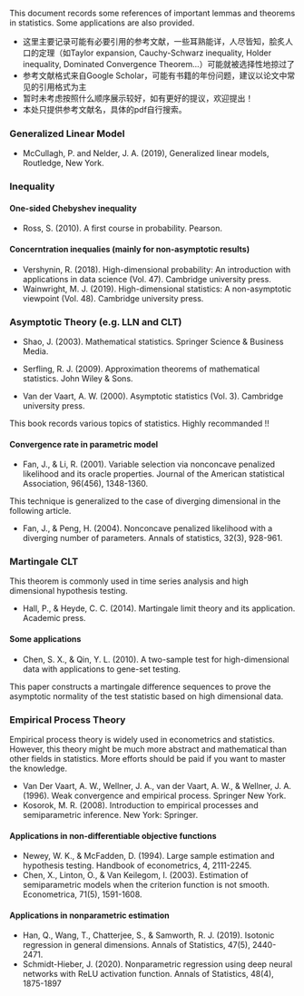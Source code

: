 This document records some references of important lemmas and theorems in statistics. Some applications are also provided. 

 - 这里主要记录可能有必要引用的参考文献，一些耳熟能详，人尽皆知，脍炙人口的定理（如Taylor expansion, Cauchy-Schwarz inequality, Holder inequality, Dominated Convergence Theorem...）可能就被选择性地掠过了
 - 参考文献格式来自Google Scholar，可能有书籍的年份问题，建议以论文中常见的引用格式为主
 - 暂时未考虑按照什么顺序展示较好，如有更好的提议，欢迎提出！
 - 本处只提供参考文献名，具体的pdf自行搜索。

### Generalized Linear Model

- McCullagh, P. and Nelder, J. A. (2019), Generalized linear models, Routledge, New York.

### Inequality

#### One-sided Chebyshev inequality

- Ross, S. (2010). A first course in probability. Pearson.

#### Concerntration inequalies (mainly for non-asymptotic results)

- Vershynin, R. (2018). High-dimensional probability: An introduction with applications in data science (Vol. 47). Cambridge university press.
- Wainwright, M. J. (2019). High-dimensional statistics: A non-asymptotic viewpoint (Vol. 48). Cambridge university press.

### Asymptotic Theory (e.g. LLN and CLT)

- Shao, J. (2003). Mathematical statistics. Springer Science & Business Media.

- Serfling, R. J. (2009). Approximation theorems of mathematical statistics. John Wiley & Sons.

- Van der Vaart, A. W. (2000). Asymptotic statistics (Vol. 3). Cambridge university press.

This book records various topics of statistics. Highly recommanded !!

#### Convergence rate in parametric model

- Fan, J., & Li, R. (2001). Variable selection via nonconcave penalized likelihood and its oracle properties. Journal of the American statistical Association, 96(456), 1348-1360.

This technique is generalized to the case of diverging dimensional in the following article.

- Fan, J., & Peng, H. (2004). Nonconcave penalized likelihood with a diverging number of parameters. Annals of statistics, 32(3), 928-961.

### Martingale CLT 

This theorem is commonly used in time series analysis and high dimensional hypothesis testing. 

- Hall, P., & Heyde, C. C. (2014). Martingale limit theory and its application. Academic press.

#### Some applications

- Chen, S. X., & Qin, Y. L. (2010). A two-sample test for high-dimensional data with applications to gene-set testing.

This paper constructs a martingale difference sequences to prove the asymptotic normality of the test statistic based on high dimensional data. 

### Empirical Process Theory

Empirical process theory is widely used in econometrics and statistics. However, this theory might be much more abstract and mathematical than other fields in statistics. More efforts should be paid if you want to master the knowledge.

- Van Der Vaart, A. W., Wellner, J. A., van der Vaart, A. W., & Wellner, J. A. (1996). Weak convergence and empirical process. Springer New York.
- Kosorok, M. R. (2008). Introduction to empirical processes and semiparametric inference. New York: Springer.

#### Applications in non-differentiable objective functions
- Newey, W. K., & McFadden, D. (1994). Large sample estimation and hypothesis testing. Handbook of econometrics, 4, 2111-2245.
- Chen, X., Linton, O., & Van Keilegom, I. (2003). Estimation of semiparametric models when the criterion function is not smooth. Econometrica, 71(5), 1591-1608.

#### Applications in nonparametric estimation
- Han, Q., Wang, T., Chatterjee, S., & Samworth, R. J. (2019). Isotonic regression in general dimensions. Annals of Statistics, 47(5), 2440-2471.
- Schmidt-Hieber, J. (2020). Nonparametric regression using deep neural networks with ReLU activation function. Annals of Statistics, 48(4), 1875-1897
